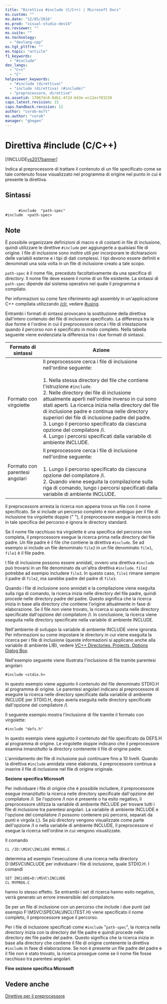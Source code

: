 ```yaml
---
title: "Direttiva #include (C/C++) | Microsoft Docs"
ms.custom: ""
ms.date: "12/05/2016"
ms.prod: "visual-studio-dev14"
ms.reviewer: ""
ms.suite: ""
ms.technology: 
  - "devlang-cpp"
ms.tgt_pltfrm: ""
ms.topic: "article"
f1_keywords: 
  - "#include"
dev_langs: 
  - "C++"
  - "C"
helpviewer_keywords: 
  - "#include (direttiva)"
  - "include (direttiva) (#include)"
  - "preprocessore, direttive"
ms.assetid: 17067dc0-8db1-4f2d-b43e-ec12ecf83238
caps.latest.revision: 15
caps.handback.revision: 12
author: "corob-msft"
ms.author: "corob"
manager: "ghogen"
---
```

# Direttiva #include (C/C++)
[!INCLUDE[vs2017banner](../assembler/inline/includes/vs2017banner.md)]

Indica al preprocessore di trattare il contenuto di un file specificato come se tale contenuto fosse visualizzato nel programma di origine nel punto in cui è presente la direttiva.  
  
## Sintassi  
  
```  
  
      #include  "path-spec"  
#include  <path-spec>  
```  
  
## Note  
 È possibile organizzare definizioni di macro e di costanti in file di inclusione, quindi utilizzare le direttive `#include` per aggiungerle a qualsiasi file di origine.  I file di inclusione sono inoltre utili per incorporare le dichiarazioni delle variabili esterne e i tipi di dati complessi.  I tipi devono essere definiti e denominati una sola volta in un file di inclusione creato a tale scopo.  
  
 `path-spec` è il nome file, preceduto facoltativamente da una specifica di directory.  Il nome file deve essere il nome di un file esistente.  La sintassi di `path-spec` dipende dal sistema operativo nel quale il programma è compilato.  
  
 Per informazioni su come fare riferimento agli assembly in un'applicazione C\+\+ compilata utilizzando [\/clr](../build/reference/clr-common-language-runtime-compilation.md), vedere [\#using](../preprocessor/hash-using-directive-cpp.md).  
  
 Entrambi i formati di sintassi provocano la sostituzione della direttiva dall'intero contenuto del file di inclusione specificato.  La differenza tra le due forme è l'ordine in cui il preprocessore cerca i file di intestazione quando il percorso non è specificato in modo completo.  Nella tabella seguente viene evidenziata la differenza tra i due formati di sintassi.  
  
|Formato di sintassi|Azione|  
|-------------------------|------------|  
|Formato con virgolette|Il preprocessore cerca i file di inclusione nell'ordine seguente:<br /><br /> 1.  Nella stessa directory del file che contiene l'istruzione `#include`.<br />2.  Nelle directory dei file di inclusione attualmente aperti nell'ordine inverso in cui sono stati aperti.  La ricerca inizia nella directory del file di inclusione padre e continua nelle directory superiori dei file di inclusione padre del padre.<br />3.  Lungo il percorso specificato da ciascuna opzione del compilatore \/I.<br />4.  Lungo i percorsi specificati dalla variabile di ambiente INCLUDE.|  
|Formato con parentesi angolari|Il preprocessore cerca i file di inclusione nell'ordine seguente:<br /><br /> 1.  Lungo il percorso specificato da ciascuna opzione del compilatore \/I.<br />2.  Quando viene eseguita la compilazione sulla riga di comando, lungo i percorsi specificati dalla variabile di ambiente INCLUDE.|  
  
 Il preprocessore arresta la ricerca non appena trova un file con il nome specificato.  Se si include un percorso completo e non ambiguo per il file di inclusione tra virgolette doppie \(" "\), il preprocessore esegue la ricerca solo in tale specifica del percorso e ignora le directory standard.  
  
 Se il nome file racchiuso tra virgolette è una specifica del percorso non completa, il preprocessore esegue la ricerca prima nella directory del file padre.  Un file padre è il file che contiene la direttiva `#include`.  Se ad esempio si include un file denominato `file2` in un file denominato `file1`, `file1` è il file padre.  
  
 I file di inclusione possono essere annidati, ovvero una direttiva `#include` può trovarsi in un file denominato da un'altra direttiva `#include`.  `file2` potrebbe ad esempio includere `file3`.  In questo caso, `file1` rimane sempre il padre di `file2`, ma sarebbe padre del padre di `file3`.  
  
 Quando i file di inclusione sono annidati e la compilazione viene eseguita sulla riga di comando, la ricerca inizia nelle directory del file padre, quindi procede nelle directory padre del padre.  Questo significa che la ricerca inizia in base alla directory che contiene l'origine attualmente in fase di elaborazione.  Se il file non viene trovato, la ricerca si sposta nelle directory specificate dall'opzione del compilatore \/I.  In conclusione, la ricerca viene eseguita nelle directory specificate nella variabile di ambiente INCLUDE.  
  
 Nell'ambiente di sviluppo la variabile di ambiente INCLUDE viene ignorata.  Per informazioni su come impostare le directory in cui viene eseguita la ricerca per i file di inclusione \(queste informazioni si applicano anche alla variabile di ambiente LIB\), vedere [VC\+\+ Directories, Projects, Options Dialog Box](http://msdn.microsoft.com/it-it/e027448b-c811-4c3d-8531-4325ad3f6e02).  
  
 Nell'esempio seguente viene illustrata l'inclusione di file tramite parentesi angolari:  
  
```  
#include <stdio.h>  
```  
  
 In questo esempio viene aggiunto il contenuto del file denominato STDIO.H al programma di origine.  Le parentesi angolari indicano al preprocessore di eseguire la ricerca nelle directory specificate dalla variabile di ambiente INCLUDE per STDIO.H, dopo averla eseguita nelle directory specificate dall'opzione del compilatore \/I.  
  
 Il seguente esempio mostra l'inclusione di file tramite il formato con virgolette:  
  
```  
#include "defs.h"  
```  
  
 In questo esempio viene aggiunto il contenuto del file specificato da DEFS.H al programma di origine.  Le virgolette doppie indicano che il preprocessore esamina innanzitutto la directory contenente il file di origine padre.  
  
 L'annidamento dei file di inclusione può continuare fino a 10 livelli.  Quando la direttiva `#include` annidata viene elaborata, il preprocessore continua a inserire il file di inclusione nel file di origine originale.  
  
 **Sezione specifica Microsoft**  
  
 Per individuare i file di origine che è possibile includere, il preprocessore esegue innanzitutto la ricerca nelle directory specificate dall'opzione del compilatore \/I.  Se l'opzione \/I non è presente o ha esito negativo, il preprocessore utilizza la variabile di ambiente INCLUDE per trovare tutti i file di inclusione tra parentesi angolari.  La variabile di ambiente INCLUDE e l'opzione del compilatore \/I possono contenere più percorsi, separati da punti e virgola \(;\).  Se più directory vengono visualizzate come parte dell'opzione \/I o nella variabile di ambiente INCLUDE, il preprocessore vi esegue la ricerca nell'ordine in cui vengono visualizzate.  
  
 Il comando  
  
```  
CL /ID:\MSVC\INCLUDE MYPROG.C  
```  
  
 determina ad esempio l'esecuzione di una ricerca nella directory D:\\MSVC\\INCLUDE per individuare i file di inclusione, quale STDIO.H.  I comandi  
  
```  
SET INCLUDE=D:\MSVC\INCLUDE  
CL MYPROG.C  
```  
  
 hanno lo stesso effetto.  Se entrambi i set di ricerca hanno esito negativo, verrà generato un errore irreversibile del compilatore.  
  
 Se per un file di inclusione con un percorso che include i due punti \(ad esempio F:\\MSVC\\SPECIAL\\INCL\\TEST.H\) viene specificato il nome completo, il preprocessore segue il percorso.  
  
 Per i file di inclusione specificati come `#include` "`path-spec`", la ricerca nella directory inizia con la directory del file padre e quindi procede nelle directory dei file padre del padre.  Questo significa che la ricerca inizia in base alla directory che contiene il file di origine contenente la direttiva `#include` in fase di elaborazione.  Se non è presente un file padre del padre e il file non è stato trovato, la ricerca prosegue come se il nome file fosse racchiuso tra parentesi angolari.  
  
 **Fine sezione specifica Microsoft**  
  
## Vedere anche  
 [Direttive per il preprocessore](../preprocessor/preprocessor-directives.md)